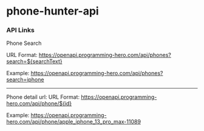 # phone-hunter-api
### API Links
Phone Search

URL Format: https://openapi.programming-hero.com/api/phones?search=${searchText}

Example: https://openapi.programming-hero.com/api/phones?search=iphone

-------------------------------------------------------------------------------------

Phone detail url:
URL Format: https://openapi.programming-hero.com/api/phone/${id}

Example: https://openapi.programming-hero.com/api/phone/apple_iphone_13_pro_max-11089

